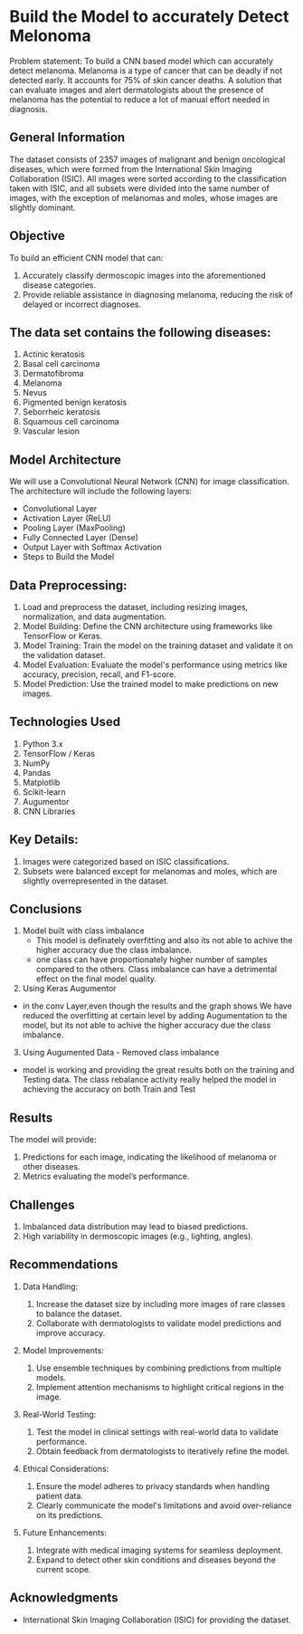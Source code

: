 # Build the Model to accurately Detect Melonoma 
Problem statement: 
To build a CNN based model which can accurately detect melanoma. Melanoma is a type of cancer that can be deadly if not detected early. It accounts for 75% of skin cancer deaths. A solution that can evaluate images and alert dermatologists about the presence of melanoma has the potential to reduce a lot of manual effort needed in diagnosis.

## General Information
The dataset consists of 2357 images of malignant and benign oncological diseases, which were formed from the International Skin Imaging Collaboration (ISIC). All images were sorted according to the classification taken with ISIC, and all subsets were divided into the same number of images, with the exception of melanomas and moles, whose images are slightly dominant.

## Objective
To build an efficient CNN model that can:
1. Accurately classify dermoscopic images into the aforementioned disease categories.
2. Provide reliable assistance in diagnosing melanoma, reducing the risk of delayed or incorrect diagnoses.

## The data set contains the following diseases:
1. Actinic keratosis
2. Basal cell carcinoma
3. Dermatofibroma
4. Melanoma
5. Nevus
6. Pigmented benign keratosis
7. Seborrheic keratosis
8. Squamous cell carcinoma
9. Vascular lesion

## Model Architecture
  We will use a Convolutional Neural Network (CNN) for image classification. The architecture will include the following layers:
* Convolutional Layer
* Activation Layer (ReLU)
* Pooling Layer (MaxPooling)
* Fully Connected Layer (Dense)
* Output Layer with Softmax Activation
* Steps to Build the Model

## Data Preprocessing:
1. Load and preprocess the dataset, including resizing images, normalization, and data augmentation.
2. Model Building: Define the CNN architecture using frameworks like TensorFlow or Keras.
3. Model Training: Train the model on the training dataset and validate it on the validation dataset.
4. Model Evaluation: Evaluate the model's performance using metrics like accuracy, precision, recall, and F1-score.
5. Model Prediction: Use the trained model to make predictions on new images.

## Technologies Used
1. Python 3.x
2. TensorFlow / Keras
3. NumPy
4. Pandas
5. Matplotlib
6. Scikit-learn
7. Augumentor 
8. CNN Libraries

## Key Details:
1. Images were categorized based on ISIC classifications.
2. Subsets were balanced except for melanomas and moles, which are slightly overrepresented in the dataset.

## Conclusions
1. Model built with class imbalance
   - This model is definately overfitting and also its not able to achive the higher accuracy due the class imbalance.
   - one class can have proportionately higher number of samples compared to the others. Class imbalance can have a detrimental effect on the final model quality.
2. Using Keras Augumentor  
  - in the conv Layer,even though the results  and the graph shows We have reduced the overfitting at certain level by adding Augumentation to the model,
    but its not able to achive the higher accuracy due the class imbalance.
3. Using Augumented Data - Removed class imbalance
  - model is working and providing the great results both on the training and Testing data. The class rebalance activity really helped the model in achieving the accuracy on both Train and Test

## Results
The model will provide:
1. Predictions for each image, indicating the likelihood of melanoma or other diseases.
2. Metrics evaluating the model’s performance.

## Challenges
1. Imbalanced data distribution may lead to biased predictions.
2. High variability in dermoscopic images (e.g., lighting, angles).

## Recommendations

1. Data Handling:

    1. Increase the dataset size by including more images of rare classes to balance the dataset.
    2. Collaborate with dermatologists to validate model predictions and improve accuracy.

2. Model Improvements:

   1. Use ensemble techniques by combining predictions from multiple models.
   2. Implement attention mechanisms to highlight critical regions in the image.

3. Real-World Testing:

   1. Test the model in clinical settings with real-world data to validate performance.
   2. Obtain feedback from dermatologists to iteratively refine the model.

4. Ethical Considerations:

   1. Ensure the model adheres to privacy standards when handling patient data.
   2. Clearly communicate the model's limitations and avoid over-reliance on its predictions.

5. Future Enhancements:

   1. Integrate with medical imaging systems for seamless deployment.
   2. Expand to detect other skin conditions and diseases beyond the current scope.

## Acknowledgments
- International Skin Imaging Collaboration (ISIC) for providing the dataset.



